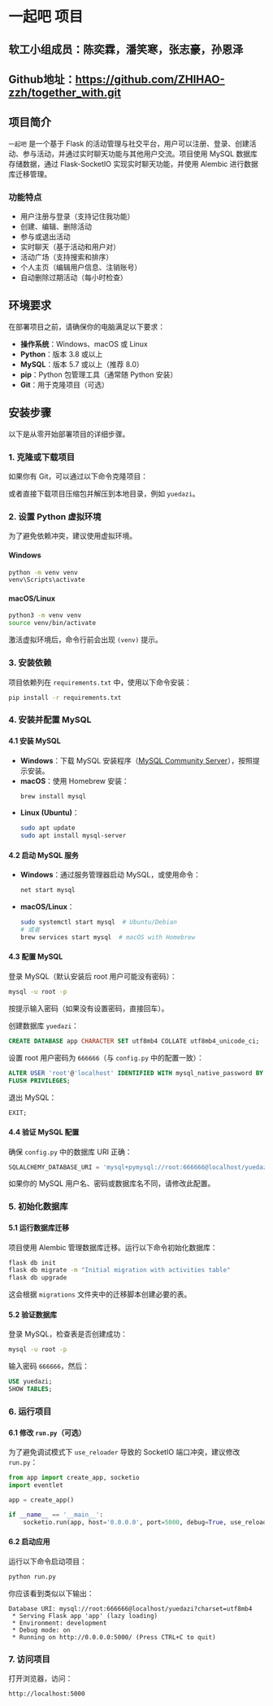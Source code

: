 
# 一起吧 项目
## 软工小组成员：陈奕霖，潘笑寒，张志豪，孙恩泽
## Github地址：https://github.com/ZHIHAO-zzh/together_with.git

## 项目简介

`一起吧` 是一个基于 Flask 的活动管理与社交平台，用户可以注册、登录、创建活动、参与活动，并通过实时聊天功能与其他用户交流。项目使用 MySQL 数据库存储数据，通过 Flask-SocketIO 实现实时聊天功能，并使用 Alembic 进行数据库迁移管理。

### 功能特点
- 用户注册与登录（支持记住我功能）
- 创建、编辑、删除活动
- 参与或退出活动
- 实时聊天（基于活动和用户对）
- 活动广场（支持搜索和排序）
- 个人主页（编辑用户信息、注销账号）
- 自动删除过期活动（每小时检查）

## 环境要求

在部署项目之前，请确保你的电脑满足以下要求：

- **操作系统**：Windows、macOS 或 Linux
- **Python**：版本 3.8 或以上
- **MySQL**：版本 5.7 或以上（推荐 8.0）
- **pip**：Python 包管理工具（通常随 Python 安装）
- **Git**：用于克隆项目（可选）

## 安装步骤

以下是从零开始部署项目的详细步骤。

### 1. 克隆或下载项目

如果你有 Git，可以通过以下命令克隆项目：

或者直接下载项目压缩包并解压到本地目录，例如 `yuedazi`。

### 2. 设置 Python 虚拟环境

为了避免依赖冲突，建议使用虚拟环境。

#### Windows
```bash
python -m venv venv
venv\Scripts\activate
```

#### macOS/Linux
```bash
python3 -m venv venv
source venv/bin/activate
```

激活虚拟环境后，命令行前会出现 `(venv)` 提示。

### 3. 安装依赖

项目依赖列在 `requirements.txt` 中，使用以下命令安装：

```bash
pip install -r requirements.txt
```

### 4. 安装并配置 MySQL

#### 4.1 安装 MySQL
- **Windows**：下载 MySQL 安装程序（[MySQL Community Server](https://dev.mysql.com/downloads/mysql/)），按照提示安装。
- **macOS**：使用 Homebrew 安装：
  ```bash
  brew install mysql
  ```
- **Linux (Ubuntu)**：
  ```bash
  sudo apt update
  sudo apt install mysql-server
  ```

#### 4.2 启动 MySQL 服务
- **Windows**：通过服务管理器启动 MySQL，或使用命令：
  ```cmd
  net start mysql
  ```
- **macOS/Linux**：
  ```bash
  sudo systemctl start mysql  # Ubuntu/Debian
  # 或者
  brew services start mysql  # macOS with Homebrew
  ```

#### 4.3 配置 MySQL
登录 MySQL（默认安装后 root 用户可能没有密码）：

```bash
mysql -u root -p
```

按提示输入密码（如果没有设置密码，直接回车）。

创建数据库 `yuedazi`：

```sql
CREATE DATABASE app CHARACTER SET utf8mb4 COLLATE utf8mb4_unicode_ci;
```

设置 root 用户密码为 `666666`（与 `config.py` 中的配置一致）：

```sql
ALTER USER 'root'@'localhost' IDENTIFIED WITH mysql_native_password BY '666666';
FLUSH PRIVILEGES;
```

退出 MySQL：

```sql
EXIT;
```

#### 4.4 验证 MySQL 配置
确保 `config.py` 中的数据库 URI 正确：

```python
SQLALCHEMY_DATABASE_URI = 'mysql+pymysql://root:666666@localhost/yuedazi?charset=utf8mb4'
```

如果你的 MySQL 用户名、密码或数据库名不同，请修改此配置。

### 5. 初始化数据库

#### 5.1 运行数据库迁移
项目使用 Alembic 管理数据库迁移。运行以下命令初始化数据库：

```bash
flask db init
flask db migrate -m "Initial migration with activities table"
flask db upgrade
```

这会根据 `migrations` 文件夹中的迁移脚本创建必要的表。

#### 5.2 验证数据库
登录 MySQL，检查表是否创建成功：

```bash
mysql -u root -p
```

输入密码 `666666`，然后：

```sql
USE yuedazi;
SHOW TABLES;
```

### 6. 运行项目

#### 6.1 修改 `run.py`（可选）
为了避免调试模式下 `use_reloader` 导致的 SocketIO 端口冲突，建议修改 `run.py`：

```python
from app import create_app, socketio
import eventlet

app = create_app()

if __name__ == '__main__':
    socketio.run(app, host='0.0.0.0', port=5000, debug=True, use_reloader=False)
```

#### 6.2 启动应用
运行以下命令启动项目：

```bash
python run.py
```

你应该看到类似以下输出：

```
Database URI: mysql://root:666666@localhost/yuedazi?charset=utf8mb4
 * Serving Flask app 'app' (lazy loading)
 * Environment: development
 * Debug mode: on
 * Running on http://0.0.0.0:5000/ (Press CTRL+C to quit)
```

### 7. 访问项目

打开浏览器，访问：

```
http://localhost:5000
```
